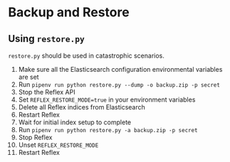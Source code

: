 # Backup and Restore


## Using `restore.py`

`restore.py` should be used in catastrophic scenarios.

1. Make sure all the Elasticsearch configuration environmental variables are set
2. Run `pipenv run python restore.py --dump -o backup.zip -p secret`
3. Stop the Reflex API
4. Set `REFLEX_RESTORE_MODE=true` in your environment variables
5. Delete all Reflex indices from Elasticsearch
6. Restart Reflex
7. Wait for initial index setup to complete
8. Run `pipenv run python restore.py -a backup.zip -p secret`
9. Stop Reflex
10. Unset `REFLEX_RESTORE_MODE`
11. Restart Reflex
